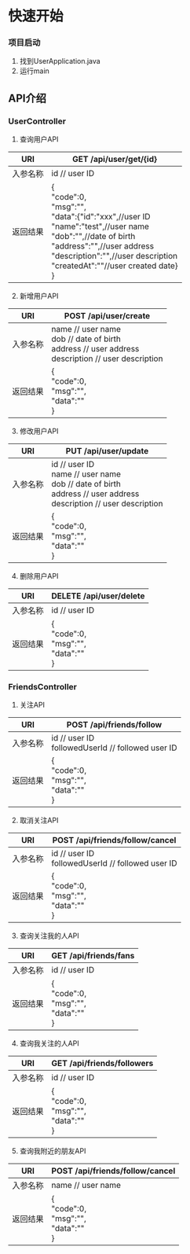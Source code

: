 # 快速开始

### 项目启动
1. 找到UserApplication.java
2. 运行main

## API介绍
### UserController
1. 查询用户API

| URI  | GET /api/user/get/{id}                                                                                                                                                                                                                                  |
|  ----  |---------------------------------------------------------------------------------------------------------------------------------------------------------------------------------------------------------------------------------------------------------|
| 入参名称 | id // user ID                                                                                                                                                                                                                                           |
| 返回结果 | {<br />"code":0,<br />"msg":"",<br />"data":{"id":"xxx",//user ID<br />"name":"test",//user name<br />"dob":"",//date of birth<br />"address":"",//user address<br />"description":"",//user description<br />"createdAt":""//user created date}<br />} |

2. 新增用户API  

| URI  | POST /api/user/create                                                                                            |
|  ----  |------------------------------------------------------------------------------------------------------------------|
| 入参名称 | name // user name<br /> dob // date of birth<br /> address // user address<br /> description // user description |
| 返回结果 | {<br />"code":0,<br />"msg":"",<br />"data":""<br />}                                                            |

3. 修改用户API

| URI  | PUT /api/user/update                                                                                                                 |
|------------------------------------------------------------------------------------------------------------------|--------------------------------------------------------------------------------------------------------------------------------------|
| 入参名称 | id // user ID<br /> name // user name<br /> dob // date of birth<br /> address // user address<br /> description // user description |
| 返回结果 | {<br />"code":0,<br />"msg":"",<br />"data":""<br />}                                                                                |

4. 删除用户API

| URI  | DELETE /api/user/delete                                                                                                              |
|------------------------------------------------------------------------------------------------------------------|--------------------------------------------------------------------------------------------------------------------------------------|
| 入参名称 | id // user ID |
| 返回结果 | {<br />"code":0,<br />"msg":"",<br />"data":""<br />}                                                                                |

### FriendsController
1. 关注API

| URI  | POST /api/friends/follow                               |
|--------------------------------------------------------|--------------------------------------------------------------------------------------------------------------------------------------|
| 入参名称 | id // user ID <br /> followedUserId // followed user ID |
| 返回结果 | {<br />"code":0,<br />"msg":"",<br />"data":""<br />}  |

2. 取消关注API

| URI  | POST /api/friends/follow/cancel                               |
|---------------------------------------------------------|--------------------------------------------------------------------------------------------------------------------------------------|
| 入参名称 | id // user ID <br /> followedUserId // followed user ID |
| 返回结果 | {<br />"code":0,<br />"msg":"",<br />"data":""<br />}   |

3. 查询关注我的人API

| URI  | GET /api/friends/fans                                 |
|-------------------------------------------------------|--------------------------------------------------------------------------------------------------------------------------------------|
| 入参名称 | id // user ID                                         |
| 返回结果 | {<br />"code":0,<br />"msg":"",<br />"data":""<br />} |

4. 查询我关注的人API

| URI  | GET /api/friends/followers                            |
|-------------------------------------------------------|--------------------------------------------------------------------------------------------------------------------------------------|
| 入参名称 | id // user ID                                         |
| 返回结果 | {<br />"code":0,<br />"msg":"",<br />"data":""<br />} |

5. 查询我附近的朋友API

| URI  | POST /api/friends/follow/cancel                             |
|-------------------------------------------------------------|--------------------------------------------------------------------------------------------------------------------------------------|
| 入参名称 | name // user name  |
| 返回结果 | {<br />"code":0,<br />"msg":"",<br />"data":""<br />}       |

